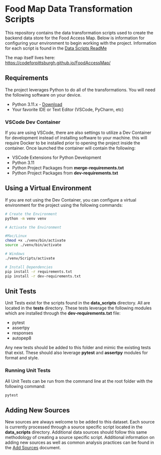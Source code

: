 # Food Map Data Transformation Scripts

This repository contains the data transformation scripts used to create the backend data store for the Food Access Map. Below is information for configuring your environment to begin working with the project. Information for each script is found in the [Data Scripts ReadMe](./data_scripts/README.md)

The map itself lives here: https://codeforpittsburgh.github.io/FoodAccessMap/ 

## Requirements

The project leverages Python to do all of the transformations. You will need the following software on your device.

* Python 3.11.x - [Download](https://www.python.org/downloads/)
* Your favorite IDE or Text Editor (VSCode, PyCharm, etc)

### VSCode Dev Container

If you are using VSCode, there are also settings to utilize a Dev Container for development instead of installing software to your machine. this will require Docker to be installed prior to opening the project inside the container.  Once launched the container will contain the following:

* VSCode Extensions for Python Development
* Python 3.11
* Python Project Packages from __merge-requirements.txt__
* Python Project Packages from __dev-requirements.txt__

## Using a Virtual Environment

If you are not using the Dev Container, you can configure a virtual environment for the project using the following commands:

```bash
# Create the Environment
python -m venv venv

```

```bash
# Activate the Environment

#Mac/Linux
chmod +x ./venv/bin/activate
source ./venv/bin/activate

# Windows
./venv/Scripts/activate
```

```bash
# Install Dependencies
pip install -r requirements.txt
pip install -r dev-requirements.txt
```

## Unit Tests

Unit Tests exist for the scripts found in the __data_scripts__ directory. All are located in the __tests__ directory.  These tests leverage the following modules which are installed through the __dev-requirements.txt__ file:

* pytest
* assertpy
* responses
* autopep8

Any new tests should be added to this folder and mimic the existing tests that exist. These should also leverage __pytest__ and __assertpy__ modules for format and style.

### Running Unit Tests

All Unit Tests can be run from the command line at the root folder with the following command:

```bash
pytest
```

## Adding New Sources

New sources are always welcome to be added to this dataset. Each source is currently processed through a source specific script located in the __data_scripts__ directory. Additional data sources should follow this same methodology of creating a source specific script. Additional information on adding new sources as well as common analysis practices can be found in the [Add Sources](./data_scripts/Adding_Sources.md) document.


